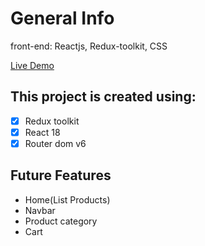 # General Info

front-end: Reactjs, Redux-toolkit, CSS

[Live Demo](https://estore-redux-85416e.netlify.app/)

This project is created using:
------

- [x] Redux toolkit
- [x] React 18
- [x] Router dom v6

Future Features
------
* Home(List Products)
* Navbar
* Product category
* Cart
